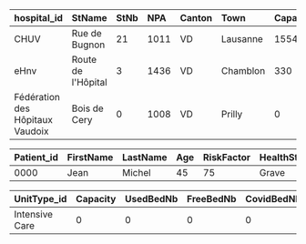 | hospital\_id | StName | StNb | NPA | Canton | Town | Capacity | FreeBeds |
| :--- | :--- | :--- | :--- | :--- | :--- | :--- | :--- |
| CHUV | Rue de Bugnon | 21 | 1011 | VD | Lausanne | 1554 | 233 |
| eHnv | Route de l'Hôpital | 3 | 1436 | VD | Chamblon | 330 | 0 |
| Fédération des Hôpitaux Vaudoix | Bois de Cery | 0 | 1008 | VD | Prilly | 0 | 0 |

| Patient\_id | FirstName | LastName | Age | RiskFactor | HealthState | fk\_hospital\_id | fk\_UnitType\_id |
| :--- | :--- | :--- | :--- | :--- | :--- | :--- | :--- |
| 0000 | Jean | Michel | 45 | 75 | Grave | CHUV | Intensive Care |

| UnitType\_id | Capacity | UsedBedNb | FreeBedNb | CovidBedNb | OtherBedNb | fk\_hospital\_id |
| :--- | :--- | :--- | :--- | :--- | :--- | :--- |
| Intensive Care | 0 | 0 | 0 | 0 | 0 | CHUV |
